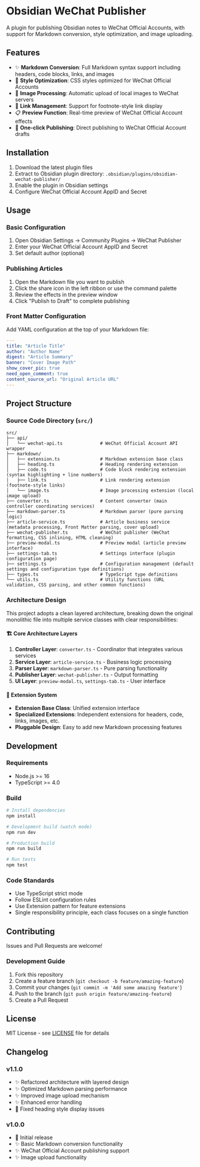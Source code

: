 # Obsidian WeChat Publisher

A plugin for publishing Obsidian notes to WeChat Official Accounts, with support for Markdown conversion, style optimization, and image uploading.

## Features

- ✨ **Markdown Conversion**: Full Markdown syntax support including headers, code blocks, links, and images
- 🎨 **Style Optimization**: CSS styles optimized for WeChat Official Accounts
- 📸 **Image Processing**: Automatic upload of local images to WeChat servers
- 🔗 **Link Management**: Support for footnote-style link display
- 📋 **Preview Function**: Real-time preview of WeChat Official Account effects
- 🚀 **One-click Publishing**: Direct publishing to WeChat Official Account drafts

## Installation

1. Download the latest plugin files
2. Extract to Obsidian plugin directory: `.obsidian/plugins/obsidian-wechat-publisher/`
3. Enable the plugin in Obsidian settings
4. Configure WeChat Official Account AppID and Secret

## Usage

### Basic Configuration

1. Open Obsidian Settings → Community Plugins → WeChat Publisher
2. Enter your WeChat Official Account AppID and Secret
3. Set default author (optional)

### Publishing Articles

1. Open the Markdown file you want to publish
2. Click the share icon in the left ribbon or use the command palette
3. Review the effects in the preview window
4. Click "Publish to Draft" to complete publishing

### Front Matter Configuration

Add YAML configuration at the top of your Markdown file:

```yaml
---
title: "Article Title"
author: "Author Name"
digest: "Article Summary"
banner: "Cover Image Path"
show_cover_pic: true
need_open_comment: true
content_source_url: "Original Article URL"
---
```

## Project Structure

### Source Code Directory (`src/`)

```
src/
├── api/
│   └── wechat-api.ts              # WeChat Official Account API wrapper
├── markdown/
│   ├── extension.ts               # Markdown extension base class
│   ├── heading.ts                 # Heading rendering extension
│   ├── code.ts                    # Code block rendering extension (syntax highlighting + line numbers)
│   ├── link.ts                    # Link rendering extension (footnote-style links)
│   └── image.ts                   # Image processing extension (local image upload)
├── converter.ts                   # Content converter (main controller coordinating services)
├── markdown-parser.ts             # Markdown parser (pure parsing logic)
├── article-service.ts             # Article business service (metadata processing, Front Matter parsing, cover upload)
├── wechat-publisher.ts            # WeChat publisher (WeChat formatting, CSS inlining, HTML cleaning)
├── preview-modal.ts               # Preview modal (article preview interface)
├── settings-tab.ts                # Settings interface (plugin configuration page)
├── settings.ts                    # Configuration management (default settings and configuration type definitions)
├── types.ts                       # TypeScript type definitions
└── utils.ts                       # Utility functions (URL validation, CSS parsing, and other common functions)
```

### Architecture Design

This project adopts a clean layered architecture, breaking down the original monolithic file into multiple service classes with clear responsibilities:

#### 🏗️ **Core Architecture Layers**

1. **Controller Layer**: `converter.ts` - Coordinator that integrates various services
2. **Service Layer**: `article-service.ts` - Business logic processing  
3. **Parser Layer**: `markdown-parser.ts` - Pure parsing functionality
4. **Publisher Layer**: `wechat-publisher.ts` - Output formatting
5. **UI Layer**: `preview-modal.ts`, `settings-tab.ts` - User interface

#### 🔧 **Extension System**

- **Extension Base Class**: Unified extension interface
- **Specialized Extensions**: Independent extensions for headers, code, links, images, etc.
- **Pluggable Design**: Easy to add new Markdown processing features

## Development

### Requirements

- Node.js >= 16
- TypeScript >= 4.0

### Build

```bash
# Install dependencies
npm install

# Development build (watch mode)
npm run dev

# Production build
npm run build

# Run tests
npm test
```

### Code Standards

- Use TypeScript strict mode
- Follow ESLint configuration rules
- Use Extension pattern for feature extensions
- Single responsibility principle, each class focuses on a single function

## Contributing

Issues and Pull Requests are welcome!

### Development Guide

1. Fork this repository
2. Create a feature branch (`git checkout -b feature/amazing-feature`)
3. Commit your changes (`git commit -m 'Add some amazing feature'`)
4. Push to the branch (`git push origin feature/amazing-feature`)
5. Create a Pull Request

## License

MIT License - see [LICENSE](LICENSE) file for details

## Changelog

### v1.1.0
- ✨ Refactored architecture with layered design
- ✨ Optimized Markdown parsing performance
- ✨ Improved image upload mechanism
- ✨ Enhanced error handling
- 🐛 Fixed heading style display issues

### v1.0.0
- 🎉 Initial release
- ✨ Basic Markdown conversion functionality
- ✨ WeChat Official Account publishing support
- ✨ Image upload functionality